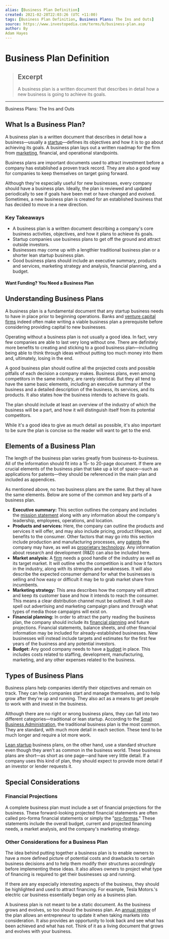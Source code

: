 ```yaml
---
alias: [Business Plan Definition]
created: 2021-02-28T22:03:26 (UTC +11:00)
tags: [Business Plan Definition, Business Plans: The Ins and Outs]
source: https://www.investopedia.com/terms/b/business-plan.asp
author: By
Adam Hayes
---
```


# Business Plan Definition

> ## Excerpt
> A business plan is a written document that describes in detail how a new business is going to achieve its goals.

---

Business Plans: The Ins and Outs
## What Is a Business Plan?

A business plan is a written document that describes in detail how a business—usually a [startup](https://www.investopedia.com/terms/s/startup.asp)—defines its objectives and how it is to go about achieving its goals. A business plan lays out a written roadmap for the firm from [marketing](https://www.investopedia.com/terms/m/marketing.asp), financial, and operational standpoints.

Business plans are important documents used to attract investment before a company has established a proven track record. They are also a good way for companies to keep themselves on target going forward.

Although they're especially useful for new businesses, every company should have a business plan. Ideally, the plan is reviewed and updated periodically to see if goals have been met or have changed and evolved. Sometimes, a new business plan is created for an established business that has decided to move in a new direction.

### Key Takeaways

-   A business plan is a written document describing a company's core business activities, objectives, and how it plans to achieve its goals.
-   Startup companies use business plans to get off the ground and attract outside investors.
-   Businesses may come up with a lengthier traditional business plan or a shorter lean startup business plan.
-   Good business plans should include an executive summary, products and services, marketing strategy and analysis, financial planning, and a budget.

#### Want Funding? You Need a Business Plan

## Understanding Business Plans

A business plan is a fundamental document that any startup business needs to have in place prior to beginning operations. Banks and [venture capital firms](https://www.investopedia.com/terms/v/venturecapital.asp) indeed often make writing a viable business plan a prerequisite before considering providing capital to new businesses.

Operating without a business plan is not usually a good idea. In fact, very few companies are able to last very long without one. There are definitely more benefits to creating and sticking to a good business plan—including being able to think through ideas without putting too much money into them and, ultimately, losing in the end.

A good business plan should outline all the projected costs and possible pitfalls of each decision a company makes. Business plans, even among competitors in the same industry, are rarely identical. But they all tend to have the same basic elements, including an executive summary of the business and a detailed description of the business, its services, and its products. It also states how the business intends to achieve its goals.

The plan should include at least an overview of the industry of which the business will be a part, and how it will distinguish itself from its potential competitors.

While it's a good idea to give as much detail as possible, it's also important to be sure the plan is concise so the reader will want to get to the end.

## Elements of a Business Plan

The length of the business plan varies greatly from business-to-business. All of the information should fit into a 15- to 20-page document. If there are crucial elements of the business plan that take up a lot of space—such as applications for patents—they should be referenced in the main plan and included as appendices.

As mentioned above, no two business plans are the same. But they all have the same elements. Below are some of the common and key parts of a business plan.

-   **Executive summary:** This section outlines the company and includes the [mission statement](https://www.investopedia.com/terms/m/missionstatement.asp) along with any information about the company's leadership, employees, operations, and location.
-   **Products and services:** Here, the company can outline the products and services it will offer, and may also include pricing, product lifespan, and benefits to the consumer. Other factors that may go into this section include production and manufacturing processes, any [patents](https://www.investopedia.com/terms/p/patent.asp) the company may have, as well as [proprietary technology](https://www.investopedia.com/terms/p/proprietarytechnology.asp). Any information about research and development (R&D) can also be included here.
-   **Market analysis:** A [firm](https://www.investopedia.com/terms/f/firm.asp) needs a good handle of the industry as well as its target market. It will outline who the competition is and how it factors in the industry, along with its strengths and weaknesses. It will also describe the expected consumer demand for what the businesses is selling and how easy or difficult it may be to grab market share from incumbents.
-   **Marketing strategy:** This area describes how the company will attract and keep its customer base and how it intends to reach the consumer. This means a clear distribution channel must be outlined. It will also spell out advertising and marketing campaign plans and through what types of media those campaigns will exist on.
-   **Financial planning:** In order to attract the party reading the business plan, the company should include its [financial planning](https://www.investopedia.com/articles/financialcareers/06/financialplanningquiz.asp) and future projections. Financial statements, balance sheets, and other financial information may be included for already-established businesses. New businesses will instead include targets and estimates for the first few years of the business and any potential investors.
-   **Budget:** Any good company needs to have a [budget](https://www.investopedia.com/terms/b/budget.asp) in place. This includes costs related to staffing, development, manufacturing, marketing, and any other expenses related to the business.

## Types of Business Plans

Business plans help companies identify their objectives and remain on track. They can help companies start and manage themselves, and to help grow after they're up and running. They also act as a means to get people to work with and invest in the business.

Although there are no right or wrong business plans, they can fall into two different categories—traditional or lean startup. According to the [Small Business Administration](https://www.sba.gov/business-guide/plan-your-business/write-your-business-plan), the traditional business plan is the most common. They are standard, with much more detail in each section. These tend to be much longer and require a lot more work.

[Lean startup](https://www.investopedia.com/terms/l/lean-startup.asp) business plans, on the other hand, use a standard structure even though they aren't as common in the business world. These business plans are short—as short as one page—and have very little detail. If a company uses this kind of plan, they should expect to provide more detail if an investor or lender requests it.

## Special Considerations

### Financial Projections

A complete business plan must include a set of financial projections for the business. These forward-looking projected financial statements are often called pro-forma financial statements or simply the "[pro-formas](https://www.investopedia.com/terms/p/proforma.asp)." These statements include the overall budget, current and projected financing needs, a market analysis, and the company's marketing strategy.

### Other Considerations for a Business Plan

The idea behind putting together a business plan is to enable owners to have a more defined picture of potential costs and drawbacks to certain business decisions and to help them modify their structures accordingly before implementing these ideas. It also allows owners to project what type of financing is required to get their businesses up and running.

If there are any especially interesting aspects of the business, they should be highlighted and used to attract financing. For example, Tesla Motors.'s electric car business essentially began only as a business plan.

A business plan is not meant to be a static document. As the business grows and evolves, so too should the business plan. An [annual review](https://www.investopedia.com/terms/a/annualreport.asp) of the plan allows an entrepreneur to update it when taking markets into consideration. It also provides an opportunity to look back and see what has been achieved and what has not. Think of it as a living document that grows and evolves with your business.
